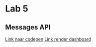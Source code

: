 # Lab 5

## Messages API
[Link naar codepen](https://codepen.io/lienapaeps/full/JjvQdZB)
[Link render dashboard](https://dev5-lab5-r9ik.onrender.com/)